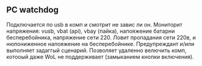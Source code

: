 ## PC watchdog
Подключается по usb в комп и смотрит не завис ли он. 
Мониторит напряжения: vusb, vbat (api), vbay (пайка), напояжение батарни бесперебойника, напряжение сети 220. 
Ловит пропадания сети 220в, и нюпониженное напояжение на бесперебойнике. Предупреждант и/или выполняет задаггый сценарий. Позволяет удаленно велючить комп, котооый даже WoL не поддерживает (замыканием кнопки включения).
